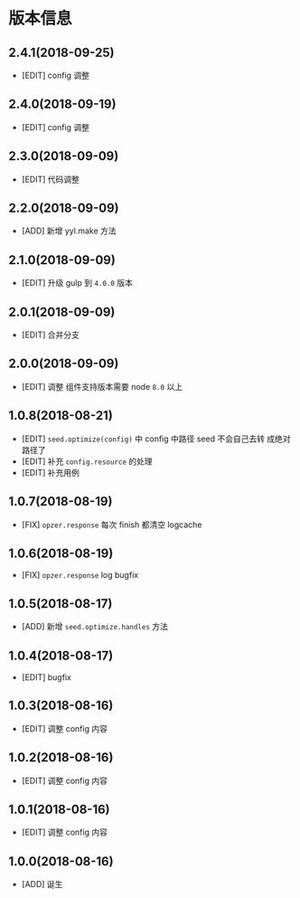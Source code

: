 # 版本信息

## 2.4.1(2018-09-25)
* [EDIT] config 调整

## 2.4.0(2018-09-19)
* [EDIT] config 调整

## 2.3.0(2018-09-09)
* [EDIT] 代码调整

## 2.2.0(2018-09-09)
* [ADD] 新增 yyl.make 方法

## 2.1.0(2018-09-09)
* [EDIT] 升级 gulp  到 `4.0.0` 版本

## 2.0.1(2018-09-09)
* [EDIT] 合并分支

## 2.0.0(2018-09-09)
* [EDIT] 调整 组件支持版本需要 node `8.0` 以上

## 1.0.8(2018-08-21)
* [EDIT] `seed.optimize(config)` 中 config 中路径 seed 不会自己去转 成绝对路径了
* [EDIT] 补充 `config.resource` 的处理
* [EDIT] 补充用例


## 1.0.7(2018-08-19)
* [FIX] `opzer.response` 每次 finish 都清空 logcache

## 1.0.6(2018-08-19)
* [FIX] `opzer.response` log bugfix

## 1.0.5(2018-08-17)
* [ADD] 新增 `seed.optimize.handles` 方法
## 1.0.4(2018-08-17)
* [EDIT] bugfix

## 1.0.3(2018-08-16)
* [EDIT] 调整 config 内容

## 1.0.2(2018-08-16)
* [EDIT] 调整 config 内容

## 1.0.1(2018-08-16)
* [EDIT] 调整 config 内容

## 1.0.0(2018-08-16)
* [ADD] 诞生
